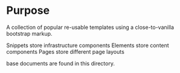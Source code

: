Purpose
=======
A collection of popular re-usable templates using a close-to-vanilla bootstrap markup.

Snippets store infrastructure components
Elements store content components
Pages store different page layouts

base documents are found in this directory.
